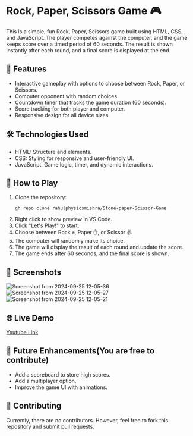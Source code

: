 # Rock, Paper, Scissors Game 🎮

This is a simple, fun Rock, Paper, Scissors game built using HTML, CSS, and JavaScript. The player competes against the computer, and the game keeps score over a timed period of 60 seconds. The result is shown instantly after each round, and a final score is displayed at the end.

## 🎯 Features
- Interactive gameplay with options to choose between Rock, Paper, or Scissors.
- Computer opponent with random choices.
- Countdown timer that tracks the game duration (60 seconds).
- Score tracking for both player and computer.
- Responsive design for all device sizes.

## 🛠 Technologies Used
- HTML: Structure and elements.
- CSS: Styling for responsive and user-friendly UI.
- JavaScript: Game logic, timer, and dynamic interactions.

## 🚀 How to Play
1. Clone the repository:
    ```
    gh repo clone rahulphysicsmishra/Stone-paper-Scissor-Game
    ```
2. Right click to show preview in VS Code.
3. Click "Let's Play!" to start.
4. Choose between Rock ✊, Paper ✋, or Scissor ✌️.
5. The computer will randomly make its choice.
6. The game will display the result of each round and update the score.
7. The game ends after 60 seconds, and the final score is shown.

## 📸 Screenshots
![Screenshot from 2024-09-25 12-05-36](https://github.com/user-attachments/assets/c07f3d31-8eed-48cd-817e-3d0007a908a3)
![Screenshot from 2024-09-25 12-05-27](https://github.com/user-attachments/assets/cc2d2d35-7e42-40ef-acc3-bdd0f2c1b3eb)
![Screenshot from 2024-09-25 12-05-21](https://github.com/user-attachments/assets/5e7d1bbc-f937-4fe4-800e-11aa1ef19502)


## 🌐 Live Demo
[Youtube Link](https://youtu.be/bWdjK6NonzY)

## 📝 Future Enhancements(You are free to contribute)
- Add a scoreboard to store high scores.
- Add a multiplayer option.
- Improve the game UI with animations.

## 🤝 Contributing
Currently, there are no contributors. However, feel free to fork this repository and submit pull requests.
